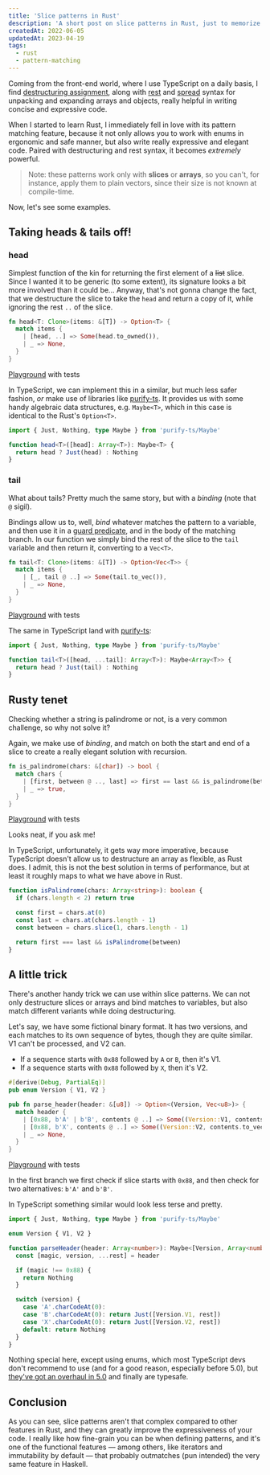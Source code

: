 ```yaml
---
title: 'Slice patterns in Rust'
description: 'A short post on slice patterns in Rust, just to memorize how handy they are.'
createdAt: 2022-06-05
updatedAt: 2023-04-19
tags:
  - rust
  - pattern-matching
---
```


Coming from the front-end world, where I use TypeScript on a daily basis, I find [destructuring assignment][destructuring-assignment], along with [rest] and [spread] syntax for unpacking and expanding arrays and objects, really helpful in writing concise and expressive code.

When I started to learn Rust, I immediately fell in love with its pattern matching feature, because it not only allows you to work with enums in ergonomic and safe manner, but also write really expressive and elegant code. Paired with destructuring and rest syntax, it becomes _extremely_ powerful.

> Note: these patterns work only with **slices** or **arrays**, so you can't, for instance, apply them to plain vectors, since their size is not known at compile-time.

Now, let's see some examples.

## Taking heads & tails off!

### head

Simplest function of the kin for returning the first element of a ~~list~~ slice. Since I wanted it to be generic (to some extent), its signature looks a bit more involved than it could be... Anyway, that's not gonna change the fact, that we destructure the slice to take the `head` and return a copy of it, while ignoring the rest `..` of the slice.

```rust
fn head<T: Clone>(items: &[T]) -> Option<T> {
  match items {
    | [head, ..] => Some(head.to_owned()),
    | _ => None,
  }
}
```

[Playground](https://play.rust-lang.org/?version=stable&mode=debug&edition=2021&gist=f7ca004dc2de27ca52fc5cb41d5a57b6) with tests

In TypeScript, we can implement this in a similar, but much less safer fashion, _or_ make use of libraries like [purify-ts]. It provides us with some handy algebraic data structures, e.g. `Maybe<T>`, which in this case is identical to the Rust's `Option<T>`.

```typescript
import { Just, Nothing, type Maybe } from 'purify-ts/Maybe'

function head<T>([head]: Array<T>): Maybe<T> {
  return head ? Just(head) : Nothing
}
```

### tail

What about tails? Pretty much the same story, but with a _binding_ (note that `@` sigil).

Bindings allow us to, well, _bind_ whatever matches the pattern to a variable, and then use it in a [guard predicate][guard], and in the body of the matching branch. In our function we simply bind the rest of the slice to the `tail` variable and then return it, converting to a `Vec<T>`.

```rust
fn tail<T: Clone>(items: &[T]) -> Option<Vec<T>> {
  match items {
    | [_, tail @ ..] => Some(tail.to_vec()),
    | _ => None,
  }
}
```

[Playground](https://play.rust-lang.org/?version=stable&mode=debug&edition=2021&gist=9cd6724ede2425db161c79416e7fc7c1) with tests

The same in TypeScript land with [purify-ts]:

```typescript
import { Just, Nothing, type Maybe } from 'purify-ts/Maybe'

function tail<T>([head, ...tail]: Array<T>): Maybe<Array<T>> {
  return head ? Just(tail) : Nothing
}
```

## Rusty tenet

Checking whether a string is palindrome or not, is a very common challenge, so why not solve it?

Again, we make use of _binding_, and match on both the start and end of a slice to create a really elegant solution with recursion.

```rust
fn is_palindrome(chars: &[char]) -> bool {
  match chars {
    | [first, between @ .., last] => first == last && is_palindrome(between),
    | _ => true,
  }
}
```

[Playground](https://play.rust-lang.org/?version=stable&mode=debug&edition=2021&gist=006b390a35a50e1fa4f308f98bcac2a2) with tests

Looks neat, if you ask me!

In TypeScript, unfortunately, it gets way more imperative, because TypeScript doesn't allow us to destructure an array as flexible, as Rust does. I admit, this is not the best solution in terms of performance, but at least it roughly maps to what we have above in Rust.

```typescript
function isPalindrome(chars: Array<string>): boolean {
  if (chars.length < 2) return true

  const first = chars.at(0)
  const last = chars.at(chars.length - 1)
  const between = chars.slice(1, chars.length - 1)

  return first === last && isPalindrome(between)
}
```

## A little trick

There's another handy trick we can use within slice patterns. We can not only destructure slices or arrays and bind matches to variables, but also match different variants while doing destructuring.

Let's say, we have some fictional binary format. It has two versions, and each matches to its own sequence of bytes, though they are quite similar. V1 can't be processed, and V2 can.

- If a sequence starts with `0x88` followed by `A` or `B`, then it's V1.
- If a sequence starts with `0x88` followed by `X`, then it's V2.

```rust {{ highlight: [6, 7] }}
#[derive(Debug, PartialEq)]
pub enum Version { V1, V2 }

pub fn parse_header(header: &[u8]) -> Option<(Version, Vec<u8>)> {
  match header {
    | [0x88, b'A' | b'B', contents @ ..] => Some((Version::V1, contents.to_vec())),
    | [0x88, b'X', contents @ ..] => Some((Version::V2, contents.to_vec())),
    | _ => None,
  }
}
```

[Playground](https://play.rust-lang.org/?version=stable&mode=debug&edition=2021&gist=95dba7e869e9499016a9e9a17792b933) with tests

In the first branch we first check if slice starts with `0x88`, and then check for two alternatives: `b'A'` and `b'B'`.

In TypeScript something similar would look less terse and pretty.

```typescript {{ highlight: [[13, 16]] }}
import { Just, Nothing, type Maybe } from 'purify-ts/Maybe'

enum Version { V1, V2 }

function parseHeader(header: Array<number>): Maybe<[Version, Array<number>]> {
  const [magic, version, ...rest] = header

  if (magic !== 0x88) {
    return Nothing
  }

  switch (version) {
    case 'A'.charCodeAt(0):
    case 'B'.charCodeAt(0): return Just([Version.V1, rest])
    case 'X'.charCodeAt(0): return Just([Version.V2, rest])
    default: return Nothing
  }
}
```

Nothing special here, except using enums, which most TypeScript devs don't recommend to use (and for a good reason, especially before 5.0), but [they've got an overhaul in 5.0][enums-overhaul] and finally are typesafe.

## Conclusion

As you can see, slice patterns aren't that complex compared to other features in Rust, and they can greatly improve the expressiveness of your code. I really like how fine-grain you can be when defining patterns, and it's one of the functional features — among others, like iterators and immutability by default — that probably outmatches (pun intended) the very same feature in Haskell.

<!-- Links -->

[destructuring-assignment]: https://developer.mozilla.org/en-US/docs/Web/JavaScript/Reference/Operators/Destructuring_assignment
[rest]: https://developer.mozilla.org/en-US/docs/Web/JavaScript/Reference/Functions/rest_parameters
[spread]: https://developer.mozilla.org/en-US/docs/Web/JavaScript/Reference/Operators/Spread_syntax
[purify-ts]: https://github.com/gigobyte/purify
[guard]: https://doc.rust-lang.org/rust-by-example/flow_control/match/guard.html
[enums-overhaul]: https://www.typescriptlang.org/docs/handbook/release-notes/typescript-5-0.html#enum-overhaul
